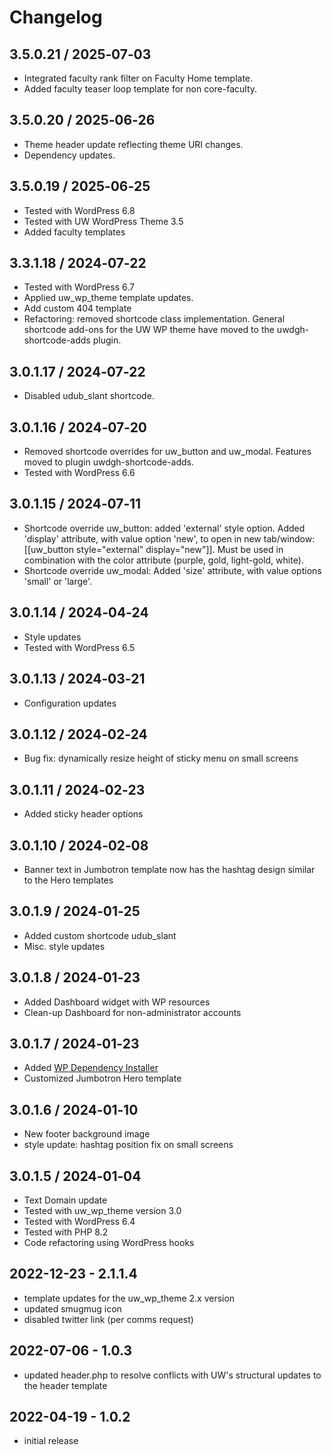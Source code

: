 # Changelog


## 3.5.0.21 / 2025‑07‑03

- Integrated faculty rank filter on Faculty Home template.
- Added faculty teaser loop template for non core-faculty.


## 3.5.0.20 / 2025‑06‑26

- Theme header update reflecting theme URI changes.
- Dependency updates.


## 3.5.0.19 / 2025‑06‑25

- Tested with WordPress 6.8
- Tested with UW WordPress Theme 3.5
- Added faculty templates


## 3.3.1.18 / 2024‑07‑22

- Tested with WordPress 6.7
- Applied uw_wp_theme template updates.
- Add custom 404 template
- Refactoring: removed shortcode class implementation. General shortcode add-ons for the UW WP theme have moved to the uwdgh-shortcode-adds plugin.


## 3.0.1.17 / 2024‑07‑22

- Disabled udub_slant shortcode.


## 3.0.1.16 / 2024‑07‑20

- Removed shortcode overrides for uw_button and uw_modal. Features moved to plugin uwdgh-shortcode-adds.
- Tested with WordPress 6.6


## 3.0.1.15 / 2024‑07‑11

- Shortcode override uw_button: added 'external' style option. Added 'display' attribute, with value option 'new', to open in new tab/window: [[uw_button style="external" display="new"]]. Must be used in combination with the color attribute (purple, gold, light-gold, white).
- Shortcode override uw_modal: Added 'size' attribute, with value options 'small' or 'large'.


## 3.0.1.14 / 2024‑04‑24

- Style updates
- Tested with WordPress 6.5


## 3.0.1.13 / 2024‑03‑21

- Configuration updates


## 3.0.1.12 / 2024‑02‑24

- Bug fix: dynamically resize height of sticky menu on small screens


## 3.0.1.11 / 2024‑02‑23

- Added sticky header options


## 3.0.1.10 / 2024‑02‑08

- Banner text in Jumbotron template now has the hashtag design similar to the Hero templates


## 3.0.1.9 / 2024‑01‑25

- Added custom shortcode udub_slant
- Misc. style updates


## 3.0.1.8 / 2024‑01‑23

- Added Dashboard widget with WP resources
- Clean-up Dashboard for non-administrator accounts


## 3.0.1.7 / 2024‑01‑23

- Added [WP Dependency Installer](https://github.com/afragen/wp-dependency-installer)
- Customized Jumbotron Hero template


## 3.0.1.6 / 2024‑01‑10

- New footer background image
- style update: hashtag position fix on small screens


## 3.0.1.5 / 2024‑01‑04

- Text Domain update
- Tested with uw_wp_theme version 3.0
- Tested with WordPress 6.4
- Tested with PHP 8.2
- Code refactoring using WordPress hooks


## 2022-12-23 - 2.1.1.4

- template updates for the uw_wp_theme 2.x version
- updated smugmug icon
- disabled twitter link (per comms request)

## 2022-07-06 - 1.0.3

- updated header.php to resolve conflicts with UW's structural updates to the header template

## 2022-04-19 - 1.0.2

- initial release
